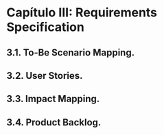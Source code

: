 # **Capítulo III: Requirements Specification**
## 3.1. To-Be Scenario Mapping.
## 3.2. User Stories.
## 3.3. Impact Mapping.
## 3.4. Product Backlog.
